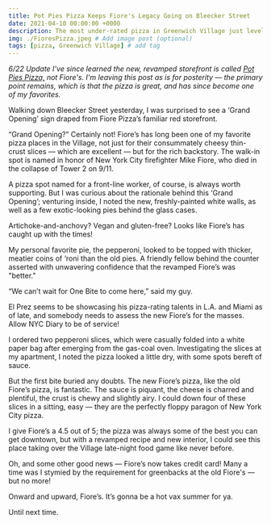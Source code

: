 ```yaml
---
title: Pot Pies Pizza Keeps Fiore's Legacy Going on Bleecker Street
date: 2021-04-10 00:00:00 +0000
description: The most under-rated pizza in Greenwich Village just leveled up. It's gonna be a hot vax summer, ya'all....
img: ./FioresPizza.jpeg # Add image post (optional)
tags: [pizza, Greenwich Village] # add tag
---
```



*6/22 Update* <i>I've since learned the new, revamped storefront is called <a href='https://potpiespizza.com/' target='blank'>Pot Pies Pizza,</a> not Fiore's. I'm leaving this post as is for posterity — the primary point remains, which is that the pizza is great, and has since become one of my favorites. </i>

Walking down Bleecker Street yesterday, I was surprised to see a ‘Grand Opening’ sign draped from Fiore Pizza’s familiar red storefront.

“Grand Opening?” Certainly not! Fiore’s has long been one of my favorite pizza places in the Village, not just for their consummately cheesy thin-crust slices — which are excellent — but for the rich backstory. The walk-in spot is named in honor of New York City firefighter Mike Fiore, who died in the collapse of Tower 2 on 9/11.

A pizza spot named for a front-line worker, of course, is always worth supporting. But I was curious about the rationale behind this ‘Grand Opening’; venturing inside, I noted the new, freshly-painted white walls, as well as a few exotic-looking pies behind the glass cases.

Artichoke-and-anchovy? Vegan and gluten-free? Looks like Fiore’s has caught up with the times!

My personal favorite pie, the pepperoni, looked to be topped with thicker, meatier coins of ‘roni than the old pies. A friendly fellow behind the counter asserted with unwavering confidence that the revamped Fiore’s was "better."

“We can’t wait for One Bite to come here,” said my guy.

El Prez seems to be showcasing his pizza-rating talents in L.A. and Miami as of late, and somebody needs to assess the new Fiore’s for the masses. Allow NYC Diary to be of service!

I ordered two pepperoni slices, which were casually folded into a white paper bag after emerging from the gas-coal oven. Investigating the slices at my apartment, I noted the pizza looked a little dry, with some spots bereft of sauce.

But the first bite buried any doubts. The new Fiore’s pizza, like the old Fiore’s pizza, is fantastic. The sauce is piquant, the cheese is charred and plentiful, the crust is chewy and slightly airy. I could down four of these slices in a sitting, easy — they are the perfectly floppy paragon of New York City pizza.

I give Fiore’s a 4.5 out of 5; the pizza was always some of the best you can get downtown, but with a revamped recipe and new interior, I could see this place taking over the Village late-night food game like never before.

Oh, and some other good news — Fiore’s now takes credit card! Many a time was I stymied by the requirement for greenbacks at the old Fiore's — but no more!

Onward and upward, Fiore’s. It’s gonna be a hot vax summer for ya.

Until next time.